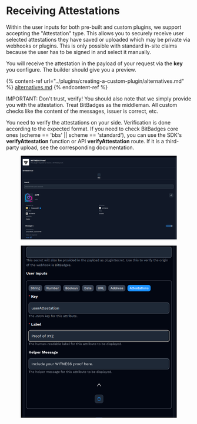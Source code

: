 # Receiving Attestations

Within the user inputs for both pre-built and custom plugins, we support accepting the "Attestation" type. This allows you to securely receive user selected attestations they have saved or uploaded which may be private via webhooks or plugins. This is only possible with standard in-site claims because the user has to be signed in and select it manually.

You will receive the attestation in the payload of your request via the **key** you configure. The builder should give you a preview.

{% content-ref url="../plugins/creating-a-custom-plugin/alternatives.md" %}
[alternatives.md](../plugins/creating-a-custom-plugin/alternatives.md)
{% endcontent-ref %}

IMPORTANT: Don't trust, verify! You should also note that we simply provide you with the attestation. Treat BitBadges as the middleman. All custom checks like the content of the messages, issuer is correct, etc.

You need to verify the attestations on your side. Verification is done according to the expected format. If you need to check BitBadges core ones (scheme == 'bbs' || scheme == 'standard'), you can use the SDK's **verifyAttestation** function or API **verifyAttestation** route. If it is a third-party upload, see the corresponding documentation.

<figure><img src="../../../.gitbook/assets/image (1) (1) (1) (1) (1) (1) (1) (1) (1) (1) (1) (1) (1) (1) (1) (1) (1) (1) (1) (1).png" alt=""><figcaption></figcaption></figure>

<figure><img src="../../../.gitbook/assets/image (4) (1) (1) (1) (1) (1) (1).png" alt=""><figcaption></figcaption></figure>
